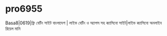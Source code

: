 # pro6955
Basa8|0619|ফ্রি বেটিং সাইট বাংলাদেশ | লাইভ বেটিং ও অ্যাপস সহ ক্যাসিনো সাইট|লাইভ ক্যাসিনো অনলাইন রিয়েল মানি
